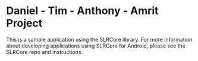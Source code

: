 # Daniel - Tim - Anthony - Amrit Project

This is a sample application using the SLRCore library. For more information about developing applications using SLRCore for Android, please see
the SLRCore repo and instructions. 
